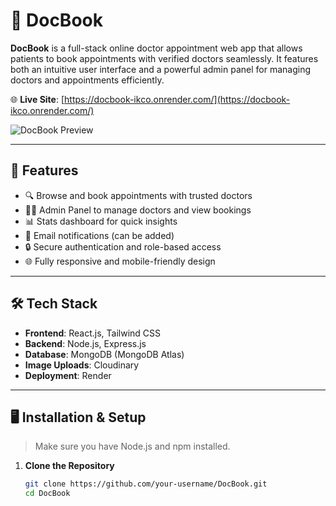 # 💙 DocBook

**DocBook** is a full-stack online doctor appointment web app that allows patients to book appointments with verified doctors seamlessly. It features both an intuitive user interface and a powerful admin panel for managing doctors and appointments efficiently.

🌐 **Live Site**: [https://docbook-ikco.onrender.com/](https://docbook-ikco.onrender.com/)

![DocBook Preview](./Screenshot%202025-07-17%20151321.png)

---

## 📌 Features

- 🔍 Browse and book appointments with trusted doctors
- 👨‍⚕️ Admin Panel to manage doctors and view bookings
- 📊 Stats dashboard for quick insights
- 📧 Email notifications (can be added)
- 🔒 Secure authentication and role-based access
- 🌐 Fully responsive and mobile-friendly design

---

## 🛠 Tech Stack

- **Frontend**: React.js, Tailwind CSS
- **Backend**: Node.js, Express.js
- **Database**: MongoDB (MongoDB Atlas)
- **Image Uploads**: Cloudinary
- **Deployment**: Render

---

## 🖥 Installation & Setup

> Make sure you have Node.js and npm installed.

1. **Clone the Repository**
   ```bash
   git clone https://github.com/your-username/DocBook.git
   cd DocBook
